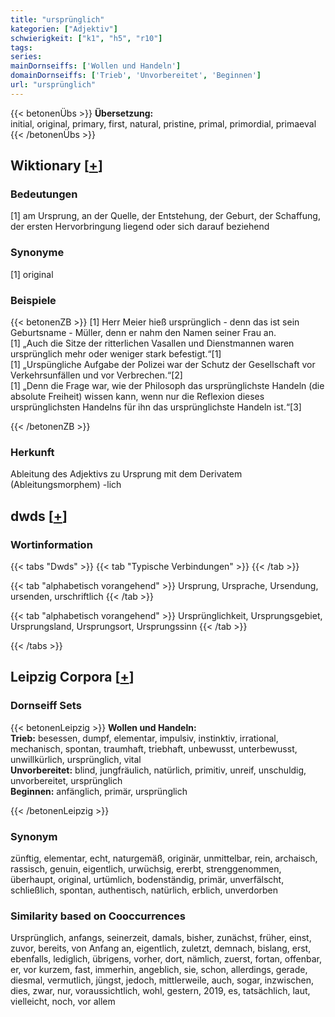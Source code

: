 ```yaml
---
title: "ursprünglich"
kategorien: ["Adjektiv"]
schwierigkeit: ["k1", "h5", "r10"]
tags:
series:
mainDornseiffs: ['Wollen und Handeln']
domainDornseiffs: ['Trieb', 'Unvorbereitet', 'Beginnen']
url: "ursprünglich"
---
```


{{< betonenÜbs >}}
**Übersetzung:**  
initial, original, primary, first, natural, pristine, primal, primordial, primaeval  
{{< /betonenÜbs >}}

## Wiktionary [[+](https://de.wiktionary.org/wiki/ursprünglich)]

### Bedeutungen
[1] am Ursprung, an der Quelle, der Entstehung, der Geburt, der Schaffung, der ersten Hervorbringung liegend oder sich darauf beziehend  

### Synonyme
[1] original  

### Beispiele
{{< betonenZB >}}
[1] Herr Meier hieß ursprünglich - denn das ist sein Geburtsname - Müller, denn er nahm den Namen seiner Frau an.  
[1] „Auch die Sitze der ritterlichen Vasallen und Dienstmannen waren ursprünglich mehr oder weniger stark befestigt.“[1]  
[1] „Urspüngliche Aufgabe der Polizei war der Schutz der Gesellschaft vor Verkehrsunfällen und vor Verbrechen.“[2]  
[1] „Denn die Frage war, wie der Philosoph das ursprünglichste Handeln (die absolute Freiheit) wissen kann, wenn nur die Reflexion dieses ursprünglichsten Handelns für ihn das ursprünglichste Handeln ist.“[3]  

{{< /betonenZB >}}
### Herkunft
Ableitung des Adjektivs zu Ursprung mit dem Derivatem (Ableitungsmorphem) -lich  



## dwds [[+](https://www.dwds.de/wb/ursprünglich)]

### Wortinformation
{{< tabs "Dwds" >}}
{{< tab "Typische Verbindungen" >}}
{{< /tab >}}

{{< tab "alphabetisch vorangehend" >}}
Ursprung, Ursprache, Ursendung, ursenden, urschriftlich
{{< /tab >}}

{{< tab "alphabetisch vorangehend" >}}
Ursprünglichkeit, Ursprungsgebiet, Ursprungsland, Ursprungsort, Ursprungssinn
{{< /tab >}}

{{< /tabs >}}

## Leipzig Corpora [[+](https://corpora.uni-leipzig.de/en/res?word=ursprünglich&corpusId=deu_newscrawl-public_2018)]

### Dornseiff Sets
{{< betonenLeipzig >}}
**Wollen und Handeln:**  
**Trieb:** besessen, dumpf, elementar, impulsiv, instinktiv, irrational, mechanisch, spontan, traumhaft, triebhaft, unbewusst, unterbewusst, unwillkürlich, ursprünglich, vital  
**Unvorbereitet:** blind, jungfräulich, natürlich, primitiv, unreif, unschuldig, unvorbereitet, ursprünglich  
**Beginnen:** anfänglich, primär, ursprünglich  

{{< /betonenLeipzig >}}

### Synonym
zünftig, elementar, echt, naturgemäß, originär, unmittelbar, rein, archaisch, rassisch, genuin, eigentlich, urwüchsig, ererbt, strenggenommen, überhaupt, original, urtümlich, bodenständig, primär, unverfälscht, schließlich, spontan, authentisch, natürlich, erblich, unverdorben


### Similarity based on Cooccurrences
Ursprünglich, anfangs, seinerzeit, damals, bisher, zunächst, früher, einst, zuvor, bereits, von Anfang an, eigentlich, zuletzt, demnach, bislang, erst, ebenfalls, lediglich, übrigens, vorher, dort, nämlich, zuerst, fortan, offenbar, er, vor kurzem, fast, immerhin, angeblich, sie, schon, allerdings, gerade, diesmal, vermutlich, jüngst, jedoch, mittlerweile, auch, sogar, inzwischen, dies, zwar, nur, voraussichtlich, wohl, gestern, 2019, es, tatsächlich, laut, vielleicht, noch, vor allem

